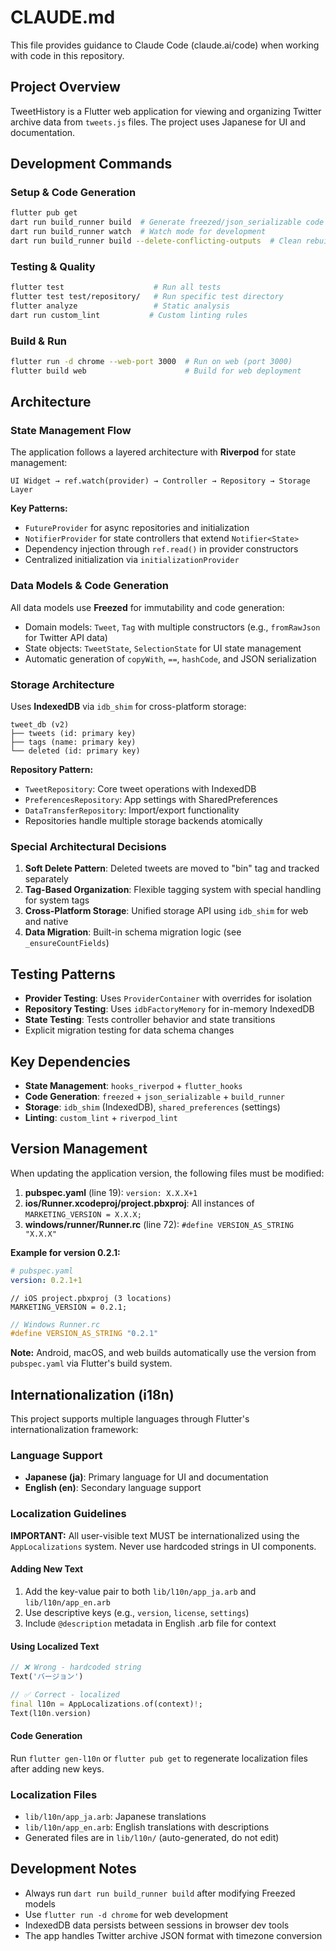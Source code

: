 # CLAUDE.md

This file provides guidance to Claude Code (claude.ai/code) when working with code in this repository.

## Project Overview

TweetHistory is a Flutter web application for viewing and organizing Twitter archive data from `tweets.js` files. The project uses Japanese for UI and documentation.

## Development Commands

### Setup & Code Generation
```bash
flutter pub get
dart run build_runner build  # Generate freezed/json_serializable code
dart run build_runner watch  # Watch mode for development
dart run build_runner build --delete-conflicting-outputs  # Clean rebuild
```

### Testing & Quality
```bash
flutter test                    # Run all tests
flutter test test/repository/   # Run specific test directory
flutter analyze                 # Static analysis
dart run custom_lint           # Custom linting rules
```

### Build & Run
```bash
flutter run -d chrome --web-port 3000  # Run on web (port 3000)
flutter build web                      # Build for web deployment
```

## Architecture

### State Management Flow
The application follows a layered architecture with **Riverpod** for state management:

```
UI Widget → ref.watch(provider) → Controller → Repository → Storage Layer
```

**Key Patterns:**
- `FutureProvider` for async repositories and initialization
- `NotifierProvider` for state controllers that extend `Notifier<State>`
- Dependency injection through `ref.read()` in provider constructors
- Centralized initialization via `initializationProvider`

### Data Models & Code Generation
All data models use **Freezed** for immutability and code generation:

- Domain models: `Tweet`, `Tag` with multiple constructors (e.g., `fromRawJson` for Twitter API data)
- State objects: `TweetState`, `SelectionState` for UI state management
- Automatic generation of `copyWith`, `==`, `hashCode`, and JSON serialization

### Storage Architecture
Uses **IndexedDB** via `idb_shim` for cross-platform storage:

```
tweet_db (v2)
├── tweets (id: primary key)
├── tags (name: primary key)
└── deleted (id: primary key)
```

**Repository Pattern:**
- `TweetRepository`: Core tweet operations with IndexedDB
- `PreferencesRepository`: App settings with SharedPreferences  
- `DataTransferRepository`: Import/export functionality
- Repositories handle multiple storage backends atomically

### Special Architectural Decisions

1. **Soft Delete Pattern**: Deleted tweets are moved to "bin" tag and tracked separately
2. **Tag-Based Organization**: Flexible tagging system with special handling for system tags
3. **Cross-Platform Storage**: Unified storage API using `idb_shim` for web and native
4. **Data Migration**: Built-in schema migration logic (see `_ensureCountFields`)

## Testing Patterns

- **Provider Testing**: Uses `ProviderContainer` with overrides for isolation
- **Repository Testing**: Uses `idbFactoryMemory` for in-memory IndexedDB
- **State Testing**: Tests controller behavior and state transitions
- Explicit migration testing for data schema changes

## Key Dependencies

- **State Management**: `hooks_riverpod` + `flutter_hooks`
- **Code Generation**: `freezed` + `json_serializable` + `build_runner`
- **Storage**: `idb_shim` (IndexedDB), `shared_preferences` (settings)
- **Linting**: `custom_lint` + `riverpod_lint`

## Version Management

When updating the application version, the following files must be modified:

1. **pubspec.yaml** (line 19): `version: X.X.X+1`
2. **ios/Runner.xcodeproj/project.pbxproj**: All instances of `MARKETING_VERSION = X.X.X;`
3. **windows/runner/Runner.rc** (line 72): `#define VERSION_AS_STRING "X.X.X"`

**Example for version 0.2.1:**
```yaml
# pubspec.yaml
version: 0.2.1+1
```

```objc
// iOS project.pbxproj (3 locations)
MARKETING_VERSION = 0.2.1;
```

```c
// Windows Runner.rc
#define VERSION_AS_STRING "0.2.1"
```

**Note:** Android, macOS, and web builds automatically use the version from `pubspec.yaml` via Flutter's build system.

## Internationalization (i18n)

This project supports multiple languages through Flutter's internationalization framework:

### Language Support
- **Japanese (ja)**: Primary language for UI and documentation
- **English (en)**: Secondary language support

### Localization Guidelines

**IMPORTANT:** All user-visible text MUST be internationalized using the `AppLocalizations` system. Never use hardcoded strings in UI components.

#### Adding New Text
1. Add the key-value pair to both `lib/l10n/app_ja.arb` and `lib/l10n/app_en.arb`
2. Use descriptive keys (e.g., `version`, `license`, `settings`)
3. Include `@description` metadata in English .arb file for context

#### Using Localized Text
```dart
// ❌ Wrong - hardcoded string
Text('バージョン')

// ✅ Correct - localized
final l10n = AppLocalizations.of(context)!;
Text(l10n.version)
```

#### Code Generation
Run `flutter gen-l10n` or `flutter pub get` to regenerate localization files after adding new keys.

### Localization Files
- `lib/l10n/app_ja.arb`: Japanese translations
- `lib/l10n/app_en.arb`: English translations with descriptions
- Generated files are in `lib/l10n/` (auto-generated, do not edit)

## Development Notes

- Always run `dart run build_runner build` after modifying Freezed models
- Use `flutter run -d chrome` for web development
- IndexedDB data persists between sessions in browser dev tools
- The app handles Twitter archive JSON format with timezone conversion